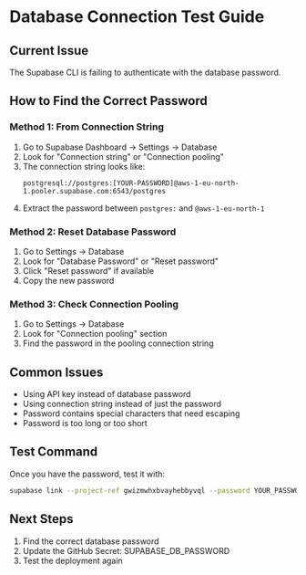 # Database Connection Test Guide

## Current Issue
The Supabase CLI is failing to authenticate with the database password.

## How to Find the Correct Password

### Method 1: From Connection String
1. Go to Supabase Dashboard → Settings → Database
2. Look for "Connection string" or "Connection pooling"
3. The connection string looks like:
   ```
   postgresql://postgres:[YOUR-PASSWORD]@aws-1-eu-north-1.pooler.supabase.com:6543/postgres
   ```
4. Extract the password between `postgres:` and `@aws-1-eu-north-1`

### Method 2: Reset Database Password
1. Go to Settings → Database
2. Look for "Database Password" or "Reset password"
3. Click "Reset password" if available
4. Copy the new password

### Method 3: Check Connection Pooling
1. Go to Settings → Database
2. Look for "Connection pooling" section
3. Find the password in the pooling connection string

## Common Issues
- Using API key instead of database password
- Using connection string instead of just the password
- Password contains special characters that need escaping
- Password is too long or too short

## Test Command
Once you have the password, test it with:
```bash
supabase link --project-ref gwizmwhxbvayhebbyvql --password YOUR_PASSWORD
```

## Next Steps
1. Find the correct database password
2. Update the GitHub Secret: SUPABASE_DB_PASSWORD
3. Test the deployment again
